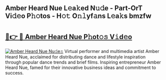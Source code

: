 ## Amber Heard Nue L𝚎a𝚔ed N𝚞𝚍e - Part-OrT Vi𝚍𝚎o P𝚑𝚘tos - H𝚘𝚝 O𝚗𝚕yf𝚊ns L𝚎a𝚔s bmzfw

# <h2><a href="http://kf8dvw.oniu.top/?m=Amber+Heard+Nue">🔗👉 🔴 Amber Heard Nue P𝚑ot𝚘𝚜 V𝚒d𝚎o</a></h2>

[![Amber Heard Nue Nu𝚍e𝚜](https://i.imgur.com/0qMVB7G.gif)](http://kf8dvw.oniu.top/?m=Amber+Heard+Nue)
Virtual performer and multimedia artist Amber Heard Nue, acclaimed for distributing dance and lifestyle inspiration through popular dance trends and brief films. Inspiring entrepreneur Amber Heard Nue, famed for their innovative business ideas and commitment to success.  
